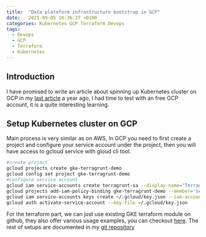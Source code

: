 ```yaml
---
title:  "Data plateform infrastructure bootstrap in GCP"
date:   2021-09-05 16:36:37 +0100
categories: Kubernetes GCP Terraform Devops
tags:
  - Devops
  - GCP
  - Terraform
  - Kubernetes
---
```


## Introduction
I have promised to write an article about spinning up Kubernetes cluster on GCP in my [last article](https://dataops-sre.github.io/data-plateform-infrastructure-bootstrap/) a year ago, I had time to test with an free GCP account, it is a quite interesting learning.

## Setup Kubernetes cluster on GCP

Main process is very similar as on AWS, In GCP you need to first create a project and configure your service account under the project, then you will have access to gcloud service with gloud cli tool.
```sh
#create project
gcloud projects create gke-terragrunt-demo
gcloud config set project gke-terragrunt-demo
#configure service account
gcloud iam service-accounts create terragrunt-sa --display-name="Terragrunt service account"
gcloud projects add-iam-policy-binding gke-terragrunt-demo --member='serviceAccount:terragrunt-sa@gke-terragrunt-demo.iam.gserviceaccount.com' --role='roles/admin'
gcloud iam service-accounts keys create ~/.gcloud/key.json --iam-account=terragrunt-sa@gke-terragrunt-demo.iam.gserviceaccount.com
gcloud auth activate-service-account --key-file ~/.gcloud/key.json
```

For the terraform part, we can just use existing GKE terraform module on github, they also offer various usage examples, you can checkout [here](https://github.com/gruntwork-io/terraform-google-gke). The rest of setups are documented in my [git repository](https://github.com/dataops-sre/terragrunt-dataplaform-bootstrap-gcp)